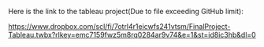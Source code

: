 Here is the link to the tableau project(Due to file exceeding GitHub limit):

https://www.dropbox.com/scl/fi/7otrl4r1eicwfs241vtsm/FinalProject-Tableau.twbx?rlkey=emc7159fwz5m8rq0284ar9v74&e=1&st=id8ic3hb&dl=0
